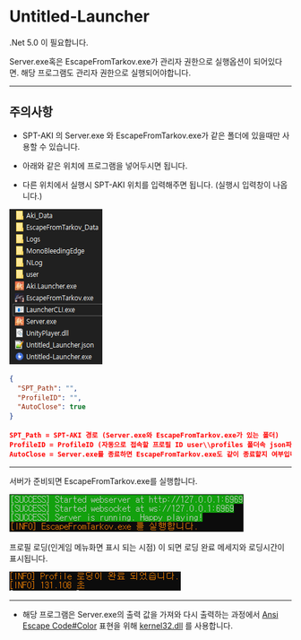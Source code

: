 [AnsiEscapeCode]: https://en.wikipedia.org/wiki/ANSI_escape_code#Colors "Ansi Escape Code Colors"
[kernel32]: https://ko.wikipedia.org/wiki/%EC%9C%88%EB%8F%84%EC%9A%B0_%EB%9D%BC%EC%9D%B4%EB%B8%8C%EB%9F%AC%EB%A6%AC_%ED%8C%8C%EC%9D%BC#KERNEL32.DLL "kernel32.dll 정보"

# Untitled-Launcher

.Net 5.0 이 필요합니다.

Server.exe혹은 EscapeFromTarkov.exe가 관리자 권한으로 실행옵션이 되어있다면. 해당 프로그램도 관리자 권한으로 실행되어야합니다.

---

## 주의사항

* SPT-AKI 의 Server.exe 와 EscapeFromTarkov.exe가 같은 폴더에 있을때만 사용할 수 있습니다.

* 아래와 같은 위치에 프로그램을 넣어두시면 됩니다.

* 다른 위치에서 실행시 SPT-AKI 위치를 입력해주면 됩니다. (실행시 입력창이 나옵니다.)

![img_Directory](./img/img_Directory.png)

```json
{
  "SPT_Path": "",
  "ProfileID": "",
  "AutoClose": true
}

SPT_Path = SPT-AKI 경로 (Server.exe와 EscapeFromTarkov.exe가 있는 폴더)
ProfileID = ProfileID (자동으로 접속할 프로필 ID user\\profiles 폴더속 json파일의 이름이 ID입니다.)
AutoClose = Server.exe를 종료하면 EscapeFromTarkov.exe도 같이 종료할지 여부입니다. (true일시 자동종료)
```

---

서버가 준비되면 EscapeFromTarkov.exe를 실행합니다.

![img1](./img/img1.png)

프로필 로딩(인게임 메뉴화면 표시 되는 시점) 이 되면 로딩 완료 메세지와 로딩시간이 표시됩니다.

![img2](./img/img2.png)

---

* 해당 프로그램은 Server.exe의 출력 값을 가져와 다시 출력하는 과정에서 [Ansi Escape Code#Color][AnsiEscapeCode] 표현을 위해 [kernel32.dll][kernel32] 를 사용합니다.

